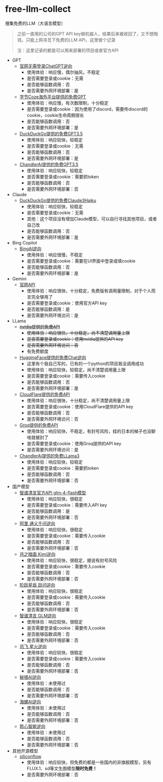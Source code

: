 # free-llm-collect
搜集免费的LLM（大语言模型）

> 之前一直用的公司的GPT API key做机器人，结果后来被收回了，又不想掏钱，只能上网寻觅下免费的LLM API，这里做个记录
> 
> 注：这里记录的都是可以用来部署的项目或者官方API

+ GPT
  + [官网无需登录ChatGPT逆向](https://github.com/missuo/FreeGPT35)
    + 使用体验：响应慢，偶尔抽风，不稳定
    + 是否需要登录或cookie：无需
    + 是否能够函数调用：否
    + 是否需要外网环境部署：是
  + [字节Coze海外平台提供的免费GPT](https://github.com/deanxv/coze-discord-proxy)
    + 使用体验：响应慢，有次数限制，十分稳定
    + 是否需要登录或cookie：因为使用了discord，需要传discord的cookie，cookie生命周期很长
    + 是否能够函数调用：否
    + 是否需要外网环境部署：是
  + [DuckDuckGo提供的免费GPT3.5](https://github.com/missuo/FreeDuckDuckGo)
    + 使用体验：响应较快，较稳定
    + 是否需要登录或cookie：无需
    + 是否能够函数调用：否
    + 是否需要外网环境部署：是
  + [ChandlerAi提供的免费GPT3.5](https://github.com/kkkunny/ChandlerAiAPI)
    + 使用体验：响应较快，较稳定
    + 是否需要登录或cookie：需要抓token
    + 是否能够函数调用：否
    + 是否需要外网环境部署：否
+ Claude
  + [DuckDuckGo提供的免费Claude3Haiku](https://github.com/missuo/FreeDuckDuckGo)
    + 使用体验：响应较快，较稳定
    + 是否需要登录或cookie：无需
    + 其他：这个项目没有增加Claude模型，可以自行寻找其他项目，或者自己改
    + 是否能够函数调用：否
    + 是否需要外网环境部署：是
+ Bing Copilot
  + [BingAI逆向](https://github.com/Harry-zklcdc/go-proxy-bingai)
    + 使用体验：响应很慢，不稳定
    + 是否需要登录或cookie：需要在UI界面中登录或填cookie
    + 是否能够函数调用：否
    + 是否需要外网环境部署：是
+ Gemini
  + [官网API](https://ai.google.dev/models/gemini?hl=zh-cn)
    + 使用体验：响应很快，十分稳定，免费版有调用量限制，对于个人而言完全够用了
    + 是否需要登录或cookie：使用官方API key
    + 是否能够函数调用：是
    + 是否需要外网环境访问：是
+ LLama
  + ~~[nvidia提供的免费API](https://build.nvidia.com)~~
    + ~~使用体验：响应很快，十分稳定，尚不清楚调用量上限~~
    + ~~是否需要登录或cookie：使用nvidia提供的API key~~
    + ~~是否需要外网环境访问：否~~
    + 有免费额度
  + [HuggingFace提供的免费Chat逆向](https://github.com/kkkunny/HuggingChatAPI)
    + 这里有个我自己写的，已有的一个python的项目我没调用成功
    + 使用体验：响应较快，较稳定，尚不清楚调用量上限
    + 是否需要登录或cookie：需要传入cookie
    + 是否能够函数调用：否
    + 是否需要外网环境部署：是
  + [CloudFlare提供的免费API](https://playground.ai.cloudflare.com)
    + 使用体验：响应很快，十分稳定，尚不清楚调用量上限
    + 是否需要登录或cookie：使用CloudFlare提供的API key
    + 是否能够函数调用：否
    + 是否需要外网环境访问：否
  + [Groq提供的免费API](https://groq.com)
    + 使用体验：响应较快，不稳定，有封号风险，挂的日本的梯子也没聊啥就被封了
    + 是否需要登录或cookie：使用Groq提供的API key
    + 是否需要外网环境访问：是
  + [ChandlerAi提供的免费LLama3](https://github.com/kkkunny/ChandlerAiAPI)
    + 使用体验：响应较快，较稳定
    + 是否需要登录或cookie：需要抓token
    + 是否能够函数调用：否
    + 是否需要外网环境部署：否
+ 国产模型
  + [智谱清言官方API glm-4-flash模型](https://open.bigmodel.cn/console/overview)
    + 使用体验：响应较快，很稳定
    + 是否需要登录或cookie：需要传入API key
    + 是否能够函数调用：是
    + 是否需要外网环境部署：否
  + [阿里 通义千问逆向](https://github.com/LLM-Red-Team/qwen-free-api)
    + 使用体验：响应较快，很稳定
    + 是否需要登录或cookie：需要传入cookie
    + 是否能够函数调用：否
    + 是否需要外网环境部署：否
  + [月之暗面 Kimi逆向](https://github.com/LLM-Red-Team/kimi-free-api)
    + 使用体验：响应较快，很稳定，据说有封号风险
    + 是否需要登录或cookie：需要传入cookie
    + 是否能够函数调用：否
    + 是否需要外网环境部署：否
  + [阶跃星辰 跃问逆向](https://github.com/LLM-Red-Team/step-free-api)
    + 使用体验：响应较快，很稳定
    + 是否需要登录或cookie：需要传入cookie
    + 是否能够函数调用：否
    + 是否需要外网环境部署：否
  + [智谱清言 GLM逆向](https://github.com/LLM-Red-Team/glm-free-api)
    + 使用体验：响应较快，很稳定
    + 是否需要登录或cookie：需要传入cookie
    + 是否能够函数调用：否
    + 是否需要外网环境部署：否
  + [讯飞 星火逆向](https://github.com/LLM-Red-Team/spark-free-api)
    + 使用体验：响应较快，很稳定
    + 是否需要登录或cookie：需要传入cookie
    + 是否能够函数调用：否
    + 是否需要外网环境部署：否
  + [秘塔AI逆向](https://github.com/LLM-Red-Team/metaso-free-api)
    + 使用体验：未使用过
    + 是否能够函数调用：否
    + 是否需要外网环境部署：否
  + [海螺AI逆向](https://github.com/LLM-Red-Team/hailuo-free-api)
    + 使用体验：未使用过
    + 是否能够函数调用：否
    + 是否需要外网环境部署：否
  + [聆心智能逆向](https://github.com/LLM-Red-Team/emohaa-free-api)
    + 使用体验：未使用过
    + 是否能够函数调用：否
    + 是否需要外网环境部署：否
+ 其他开源模型
  + [siliconflow](https://siliconflow.cn/zh-cn/)
    + 使用体验：响应较快，但免费的都是一些国内的非旗舰模型，另有FLUX.1、sd等文生图模型**限时免费！**
    + 是否需要外网环境部署：否